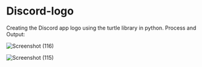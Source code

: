 # Discord-logo
Creating the Discord app logo using the turtle library in python.
Process and Output: 


![Screenshot (116)](https://user-images.githubusercontent.com/102534616/227518044-c4cef994-034a-4a11-9aae-31f7d29fdc0c.png)



![Screenshot (115)](https://user-images.githubusercontent.com/102534616/227517436-614f9ec4-df2b-4e91-af90-ca5ad17bf5c3.png)
